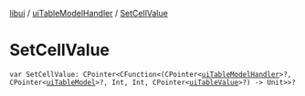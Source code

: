[libui](../README.md) / [uiTableModelHandler](README.md) / [SetCellValue](-set-cell-value.md)

# SetCellValue

`var SetCellValue: CPointer<CFunction<(CPointer<`[`uiTableModelHandler`](README.md)`>?, CPointer<`[`uiTableModel`](../ui-table-model.md)`>?, Int, Int, CPointer<`[`uiTableValue`](../ui-table-value.md)`>?) -> Unit>>?`